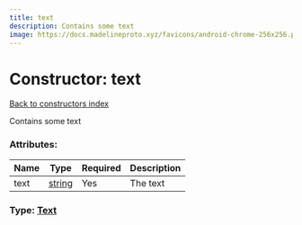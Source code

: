 ```yaml
---
title: text
description: Contains some text
image: https://docs.madelineproto.xyz/favicons/android-chrome-256x256.png
---
```

# Constructor: text  
[Back to constructors index](index.md)



Contains some text

### Attributes:

| Name     |    Type       | Required | Description |
|----------|---------------|----------|-------------|
|text|[string](../types/string.md) | Yes|The text|



### Type: [Text](../types/Text.md)


